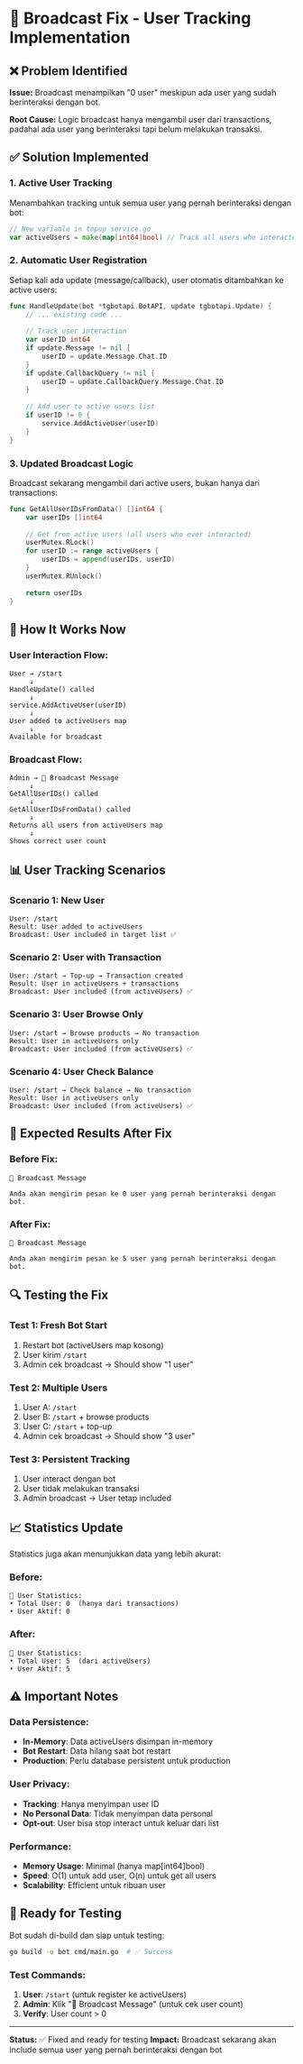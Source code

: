 # 📢 Broadcast Fix - User Tracking Implementation

## ❌ **Problem Identified**

**Issue:** Broadcast menampilkan "0 user" meskipun ada user yang sudah berinteraksi dengan bot.

**Root Cause:** Logic broadcast hanya mengambil user dari transactions, padahal ada user yang berinteraksi tapi belum melakukan transaksi.

## ✅ **Solution Implemented**

### **1. Active User Tracking**
Menambahkan tracking untuk semua user yang pernah berinteraksi dengan bot:

```go
// New variable in topup_service.go
var activeUsers = make(map[int64]bool) // Track all users who interacted with bot
```

### **2. Automatic User Registration**
Setiap kali ada update (message/callback), user otomatis ditambahkan ke active users:

```go
func HandleUpdate(bot *tgbotapi.BotAPI, update tgbotapi.Update) {
    // ... existing code ...
    
    // Track user interaction
    var userID int64
    if update.Message != nil {
        userID = update.Message.Chat.ID
    }
    if update.CallbackQuery != nil {
        userID = update.CallbackQuery.Message.Chat.ID
    }
    
    // Add user to active users list
    if userID != 0 {
        service.AddActiveUser(userID)
    }
}
```

### **3. Updated Broadcast Logic**
Broadcast sekarang mengambil dari active users, bukan hanya dari transactions:

```go
func GetAllUserIDsFromData() []int64 {
    var userIDs []int64
    
    // Get from active users (all users who ever interacted)
    userMutex.RLock()
    for userID := range activeUsers {
        userIDs = append(userIDs, userID)
    }
    userMutex.RUnlock()
    
    return userIDs
}
```

## 🔄 **How It Works Now**

### **User Interaction Flow:**
```
User → /start
     ↓
HandleUpdate() called
     ↓
service.AddActiveUser(userID)
     ↓
User added to activeUsers map
     ↓
Available for broadcast
```

### **Broadcast Flow:**
```
Admin → 📢 Broadcast Message
     ↓
GetAllUserIDs() called
     ↓
GetAllUserIDsFromData() called
     ↓
Returns all users from activeUsers map
     ↓
Shows correct user count
```

## 📊 **User Tracking Scenarios**

### **Scenario 1: New User**
```
User: /start
Result: User added to activeUsers
Broadcast: User included in target list ✅
```

### **Scenario 2: User with Transaction**
```
User: /start → Top-up → Transaction created
Result: User in activeUsers + transactions
Broadcast: User included (from activeUsers) ✅
```

### **Scenario 3: User Browse Only**
```
User: /start → Browse products → No transaction
Result: User in activeUsers only
Broadcast: User included (from activeUsers) ✅
```

### **Scenario 4: User Check Balance**
```
User: /start → Check balance → No transaction
Result: User in activeUsers only
Broadcast: User included (from activeUsers) ✅
```

## 🎯 **Expected Results After Fix**

### **Before Fix:**
```
📢 Broadcast Message

Anda akan mengirim pesan ke 0 user yang pernah berinteraksi dengan bot.
```

### **After Fix:**
```
📢 Broadcast Message

Anda akan mengirim pesan ke 5 user yang pernah berinteraksi dengan bot.
```

## 🔍 **Testing the Fix**

### **Test 1: Fresh Bot Start**
1. Restart bot (activeUsers map kosong)
2. User kirim `/start`
3. Admin cek broadcast → Should show "1 user"

### **Test 2: Multiple Users**
1. User A: `/start`
2. User B: `/start` + browse products
3. User C: `/start` + top-up
4. Admin cek broadcast → Should show "3 user"

### **Test 3: Persistent Tracking**
1. User interact dengan bot
2. User tidak melakukan transaksi
3. Admin broadcast → User tetap included

## 📈 **Statistics Update**

Statistics juga akan menunjukkan data yang lebih akurat:

### **Before:**
```
👥 User Statistics:
• Total User: 0  (hanya dari transactions)
• User Aktif: 0
```

### **After:**
```
👥 User Statistics:
• Total User: 5  (dari activeUsers)
• User Aktif: 5
```

## ⚠️ **Important Notes**

### **Data Persistence:**
- **In-Memory**: Data activeUsers disimpan in-memory
- **Bot Restart**: Data hilang saat bot restart
- **Production**: Perlu database persistent untuk production

### **User Privacy:**
- **Tracking**: Hanya menyimpan user ID
- **No Personal Data**: Tidak menyimpan data personal
- **Opt-out**: User bisa stop interact untuk keluar dari list

### **Performance:**
- **Memory Usage**: Minimal (hanya map[int64]bool)
- **Speed**: O(1) untuk add user, O(n) untuk get all users
- **Scalability**: Efficient untuk ribuan user

## 🚀 **Ready for Testing**

Bot sudah di-build dan siap untuk testing:

```bash
go build -o bot cmd/main.go  # ✅ Success
```

### **Test Commands:**
1. **User**: `/start` (untuk register ke activeUsers)
2. **Admin**: Klik "📢 Broadcast Message" (untuk cek user count)
3. **Verify**: User count > 0

---

**Status:** ✅ Fixed and ready for testing
**Impact:** Broadcast sekarang akan include semua user yang pernah berinteraksi dengan bot